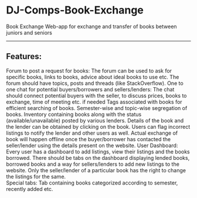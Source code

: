 # DJ-Comps-Book-Exchange
Book Exchange Web-app for exchange and transfer of books between juniors and seniors

----------

## Features:

Forum to post a request for books: The forum can be used to ask for specific books, links to books, advice about ideal books to use etc. The forum should have topics, posts and threads (like StackOverflow).
One to one chat for potential buyers/borrowers and sellers/lenders: The chat should connect potential  buyers with the seller, to discuss prices, books to exchange, time of meeting etc. if needed
Tags associated with books for efficient searching of books. Semester-wise and topic-wise segregation of books. 
Inventory containing books along with the status (available/unavailable) posted by various lenders. Details of the book and the lender can be obtained by clicking on the book. Users can flag incorrect listings to notify the lender and other users as well.
Actual exchange of book will happen offline once the buyer/borrower has contacted the seller/lender using the details present on the website. 
User Dashboard: Every user has a dashboard to add listings, view their listings and the books borrowed. There should be tabs on the dashboard displaying lended books, borrowed books and a way for sellers/lenders to add new listings to the website. Only the seller/lender of  a particular  book has  the right to change the listings for the same.  
Special tabs: Tab containing books categorized according to semester, recently added etc.  
